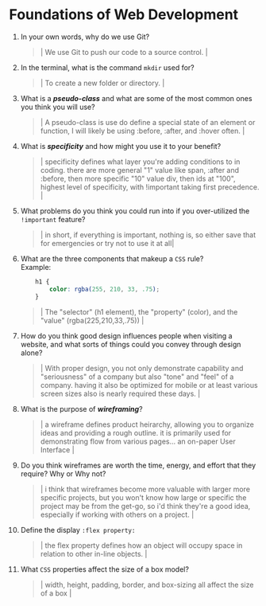 # Foundations of Web Development
01. In your own words, why do we use Git?
    > | We use Git to push our code to a source control. |

02. In the terminal, what is the command `mkdir` used for?
    > | To create a new folder or directory. |

03. What is a ***pseudo-class*** and what are some of the most common ones you think you will use?
    > | A pseudo-class is use do define a special state of an element or function, I will likely be using :before, :after, and :hover often. |

04. What is ***specificity*** and how might you use it to your benefit?
    > | specificity defines what layer you're adding conditions to in coding. there are more general "1" value like span, :after and :before, then more specific "10" value div, then ids at "100", highest level of specificity, with !important taking first precedence. |

05. What problems do you think you could run into if you over-utilized the `!important` feature?
    > | in short, if everything is important, nothing is, so either save that for emergencies or try not to use it at all|

06. What are the three components that makeup a `CSS` rule? <br> Example:

    ```css
        h1 {
            color: rgba(255, 210, 33, .75);
        }
    ```

    > | The "selector" (h1 element), the "property" (color), and the "value" (rgba(225,210,33,.75)) |

07. How do you think good design influences people when visiting a website, and what sorts of things could you convey through design alone?
    > | With proper design, you not only demonstrate capability and "seriousness" of a company but also "tone" and "feel" of a company. having it also be optimized for mobile or at least various screen sizes also is nearly required these days. |

08. What is the purpose of ***wireframing***?
    > | a wireframe defines product heirarchy, allowing you to organize ideas and providing a rough outline. it is primarily used for demonstrating flow from various pages... an on-paper User Interface |

09. Do you think wireframes are worth the time, energy, and effort that they require? Why or Why not?
    > | i think that wireframes become more valuable with larger more specific projects, but you won't know how large or specific the project may be from the get-go, so i'd think they're a good idea, especially if working with others on a project. |

10. Define the display `:flex property:`
    > | the flex property defines how an object will occupy space in relation to other in-line objects. |

11. What `CSS` properties affect the size of a box model?
    > | width, height, padding, border, and box-sizing all affect the size of a box |
